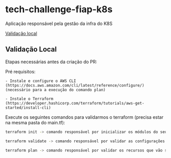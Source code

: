 # tech-challenge-fiap-k8s

Aplicação responsável pela gestão da infra do K8S

[Validação local](#validação-local)

## Validação Local

Etapas necessárias antes da criação do PR:

Pré requisitos:

    - Instale e configure o AWS CLI (https://docs.aws.amazon.com/cli/latest/reference/configure/)(necessário para a execução do comando plan)

    - Instale o Terraform (https://developer.hashicorp.com/terraform/tutorials/aws-get-started/install-cli)

Execute os seguintes comandos para validarmos o terraform (precisa estar na mesma pasta do main.tf):

```bash
terraform init -> comando responsável por inicializar os módulos do seu terraform

terraform validate -> comando responsável por validar as configurações do seu terraform

terraform plan -> comando responsável por validar os recursos que vão ser provisionados 
```